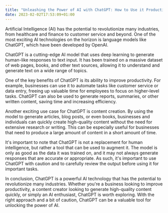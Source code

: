 ```yaml
---
title: "Unleashing the Power of AI with ChatGPT: How to Use it Productively"
date: 2023-02-02T17:53:09+01:00
---
```


Artificial Intelligence (AI) has the potential to revolutionize many industries,
from healthcare and finance to customer service and beyond. One of the most
exciting AI technologies on the horizon is language models like ChatGPT, which
have been developed by OpenAI.

ChatGPT is a cutting-edge AI model that uses deep learning to generate
human-like responses to text input. It has been trained on a massive dataset of
web pages, books, and other text sources, allowing it to understand and generate
text on a wide range of topics.

One of the key benefits of ChatGPT is its ability to improve productivity. For
example, businesses can use it to automate tasks like customer service or data
entry, freeing up valuable time for employees to focus on higher-level tasks.
ChatGPT can also be used to generate reports, summaries, or other written
content, saving time and increasing efficiency.

Another exciting use case for ChatGPT is content creation. By using the model to
generate articles, blog posts, or even books, businesses and individuals can
quickly create high-quality content without the need for extensive research or
writing. This can be especially useful for businesses that need to produce a
large amount of content in a short amount of time.

It's important to note that ChatGPT is not a replacement for human intelligence,
but rather a tool that can be used to augment it. The model is only as good as
the data it was trained on, and it may not always generate responses that are
accurate or appropriate. As such, it's important to use ChatGPT with caution and
to carefully review the output before using it for important tasks.

In conclusion, ChatGPT is a powerful AI technology that has the potential to
revolutionize many industries. Whether you're a business looking to improve
productivity, a content creator looking to generate high-quality content
quickly, or simply an AI enthusiast, ChatGPT is worth exploring. With the right
approach and a bit of caution, ChatGPT can be a valuable tool for unlocking the
power of AI.
